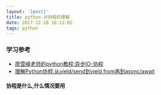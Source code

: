 ```yaml
---
layout: '[post]'
title: python-对协程的理解
date: 2017-12-28 16:12:02
tags: python
---
```


### 学习参考
- [廖雪峰老师的python教程:异步IO-协程](https://www.liaoxuefeng.com/wiki/0014316089557264a6b348958f449949df42a6d3a2e542c000/001432090171191d05dae6e129940518d1d6cf6eeaaa969000)
- [理解Python协程:从yield/send到yield from再到async/await](http://blog.csdn.net/soonfly/article/details/78361819)

#### 协程是什么,什么情况要用

